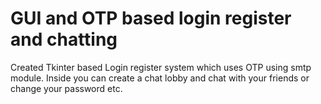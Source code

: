 # GUI and OTP based login register and chatting
 Created Tkinter based Login register system which uses OTP using smtp module. Inside you can create a chat lobby and chat with your friends or change your password etc.
